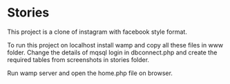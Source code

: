 # Stories
This project is a clone of instagram with facebook style format.

To run this project on localhost install wamp and copy all these files in www folder.
Change the details of mqsql login in dbconnect.php and create the required tables from screenshots in stories folder.

Run wamp server and open the home.php file on browser.
